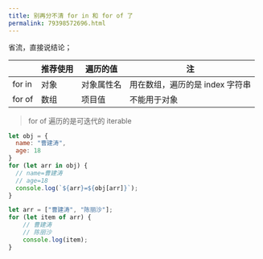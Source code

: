 ```yaml
---
title: 别再分不清 for in 和 for of 了
permalink: 79398572696.html
---
```


省流，直接说结论；

|     | 推荐使用 | 遍历的值 | 注 |
|  ----  | ----  | ----  | ----  |
| for in | 对象 | 对象属性名 | 用在数组，遍历的是 index 字符串 |
| for of | 数组 | 项目值 | 不能用于对象 |

> for of 遍历的是可迭代的 iterable

```javascript
let obj = {
  name: "曹建涛",
  age: 18
}
for (let arr in obj) {
  // name=曹建涛
  // age=18
  console.log(`${arr}=${obj[arr]}`);
}

let arr = ["曹建涛", "陈丽沙"];
for (let item of arr) {
    // 曹建涛
    // 陈丽沙
    console.log(item);
}
```